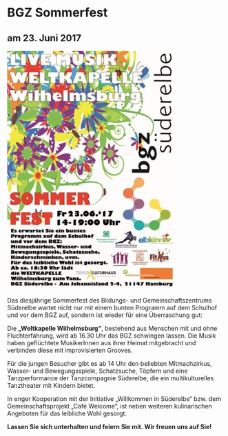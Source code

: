 # BGZ Sommerfest

## am 23. Juni 2017

![](/img/wsb_392x553_BGZ_Sommer23.617.jpg)

Das diesjährige Sommerfest des Bildungs- und Gemeinschaftszentrums
Süderelbe wartet nicht nur mit einem bunten Programm auf dem Schulhof
und vor dem BGZ auf, sondern ist wieder für eine Überraschung gut:

Die **„Weltkapelle Wilhelmsburg“**, bestehend aus Menschen mit und ohne
Fluchterfahrung, wird ab 16.30 Uhr das BGZ schwingen lassen. Die Musik
haben geflüchtete MusikerInnen aus ihrer Heimat mitgebracht und
verbinden diese mit improvisierten Grooves.

Für die jungen Besucher gibt es ab 14 Uhr den beliebten Mitmachzirkus,
Wasser- und Bewegungsspiele, Schatzsuche, Töpfern und eine
Tanzperformance der Tanzcompagnie Süderelbe, die ein multikulturelles
Tanztheater mit Kindern bietet.

In enger Kooperation mit der Initiative „Willkommen in Süderelbe“ bzw.
dem Gemeinschaftsprojekt „Café Welcome“, ist neben weiteren
kulinarischen Angeboten für das leibliche Wohl gesorgt.

**Lassen Sie sich unterhalten und feiern Sie mit. Wir freuen uns auf
Sie!**
